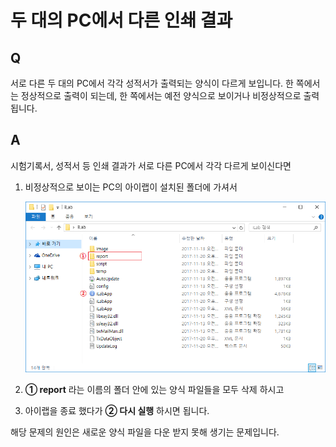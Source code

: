 # 두 대의 PC에서 다른 인쇄 결과

## Q

서로 다른 두 대의 PC에서 각각 성적서가 출력되는 양식이 다르게 보입니다. 한 쪽에서는 정상적으로 출력이 되는데, 한 쪽에서는 예전 양식으로 보이거나 비정상적으로 출력됩니다.

## A

시험기록서, 성적서 등 인쇄 결과가 서로 다른 PC에서 각각 다르게 보이신다면

1. 비정상적으로 보이는 PC의 아이랩이 설치된 폴더에 가셔서  

   ![](../.gitbook/assets/01report%20%281%29.png)

2. **① report** 라는 이름의 폴더 안에 있는 양식 파일들을 모두 삭제 하시고
3. 아이랩을 종료 했다가 **② 다시 실행** 하시면 됩니다.

해당 문제의 원인은 새로운 양식 파일을 다운 받지 못해 생기는 문제입니다.

